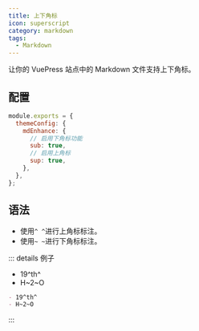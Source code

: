 ```yaml
---
title: 上下角标
icon: superscript
category: markdown
tags:
  - Markdown
---
```


让你的 VuePress 站点中的 Markdown 文件支持上下角标。

<!-- more -->

## 配置

```js {5,7}
module.exports = {
  themeConfig: {
    mdEnhance: {
      // 启用下角标功能
      sub: true,
      // 启用上角标
      sup: true,
    },
  },
};
```

## 语法

- 使用`^ ^`进行上角标标注。
- 使用`~ ~`进行下角标标注。

::: details 例子

- 19^th^
- H~2~O

```md
- 19^th^
- H~2~O
```

:::
